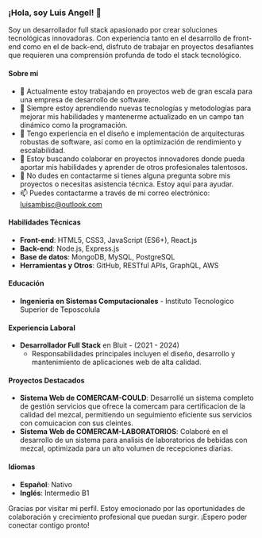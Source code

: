### ¡Hola, soy Luis Angel! 👋

Soy un desarrollador full stack apasionado por crear soluciones tecnológicas innovadoras. Con experiencia tanto en el desarrollo de front-end como en el de back-end, disfruto de trabajar en proyectos desafiantes que requieren una comprensión profunda de todo el stack tecnológico.

#### Sobre mí

- 🔭 Actualmente estoy trabajando en proyectos web de gran escala para una empresa de desarrollo de software.
- 🌱 Siempre estoy aprendiendo nuevas tecnologías y metodologías para mejorar mis habilidades y mantenerme actualizado en un campo tan dinámico como la programación.
- 💼 Tengo experiencia en el diseño e implementación de arquitecturas robustas de software, así como en la optimización de rendimiento y escalabilidad.
- 👯 Estoy buscando colaborar en proyectos innovadores donde pueda aportar mis habilidades y aprender de otros profesionales talentosos.
- 💬 No dudes en contactarme si tienes alguna pregunta sobre mis proyectos o necesitas asistencia técnica. Estoy aquí para ayudar.
- 📫 Puedes contactarme a través de mi correo electrónico: luisambisc@outlook.com

#### Habilidades Técnicas

- **Front-end**: HTML5, CSS3, JavaScript (ES6+), React.js
- **Back-end**: Node.js, Express.js
- **Base de datos**: MongoDB, MySQL, PostgreSQL
- **Herramientas y Otros**: GitHub, RESTful APIs, GraphQL, AWS

#### Educación

- **Ingenieria en Sistemas Computacionales** - Instituto Tecnologico Superior de Teposcolula

#### Experiencia Laboral

- **Desarrollador Full Stack** en Bluit - (2021 - 2024)
  - Responsabilidades principales incluyen el diseño, desarrollo y mantenimiento de aplicaciones web de alta calidad.

#### Proyectos Destacados

- **Sistema Web de COMERCAM-COULD**: Desarrollé un sistema completo de gestión servicios que ofrece la comercam para certificacion de la calidad del mezcal, permitiendo un seguimiento eficiente sus servicios con comuicacion con sus cleintes.
- **Sistema Web de COMERCAM-LABORATORIOS**: Colaboré en el desarrollo de un sistema para analisis de laboratorios de bebidas con mezcal, optimizada para un alto volumen de recepciones diarias.

#### Idiomas

- **Español**: Nativo
- **Inglés**: Intermedio B1

Gracias por visitar mi perfil. Estoy emocionado por las oportunidades de colaboración y crecimiento profesional que puedan surgir. ¡Espero poder conectar contigo pronto!

